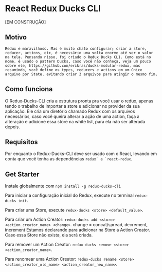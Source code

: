# React Redux Ducks CLI

[EM CONSTRUÇÃO]

## Motivo
    Redux é maravilhoso. Mas é muito chato configurar; criar a store, reducer, actions, etc, é necessário uma volta enorme até ver o valor na tela. Pensando nisso, foi criado o Redux Ducks CLI. Como está no nome, é usado o pattern Ducks, caso você não conheça, veja um pouco sobre ele, https://github.com/erikras/ducks-modular-redux, mas resumindo, você define os types, reducers e actions em um único arquivo por State, evitando criar 3 arquivos para atingir o mesmo fim.

## Como funciona
O Redux-Ducks-CLI cria a estrutura pronta pra você usar o redux, apenas tendo o trabalho de importar a store e adicionar no provider da sua aplicação. Ele cria um diretório chamado Redux com os arquivos necessários, caso você queira alterar a ação de uma action, faça a alteração e adicione essa store na white list, para ela não ser alterada depois.

## Requisitos
Por enquanto o Redux-Ducks-CLI deve ser usado com o React, levando em conta que você tenha as dependências
```redux` e `react-redux```.

## Get Starter
Instale globalmente com
```npm install -g redux-ducks-cli```

Para iniciar a configuração inicial do Redux, execute no terminal
```redux-ducks init```.

Para criar uma Store, execute
```redux-ducks <store> <default_value>```.

Para criar um Action Creator:
```redux-ducks add <store> <action_creator_name> <change>```.
change = concat/spread, decrement, increment
Estamos declarando para adicionar na Store a Action Creator. Caso essa Store não exista, ela será criada.

Para remover um Action Creator:
```redux-ducks remove <store> <action_creator_name>```.

Para renomear uma Action Creator:
```redux-ducks rename <store> <action_creator_old_name> <action_creator_new_name>```.
